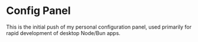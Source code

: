 # Config Panel
This is the initial push of my personal configuration panel, used primarily for rapid development of desktop Node/Bun apps.
